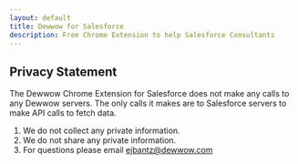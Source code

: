 ```yaml
---
layout: default
title: Dewwow for Salesforce
description: Free Chrome Extension to help Salesforce Consultants
---
```

## Privacy Statement

The Dewwow Chrome Extension for Salesforce does not make any calls to any Dewwow servers.  The only calls it makes are to Salesforce servers to make API calls to fetch data. 

1.  We do not collect any private information.
2.  We do not share any private information.
3.  For questions please email ejbantz@dewwow.com
